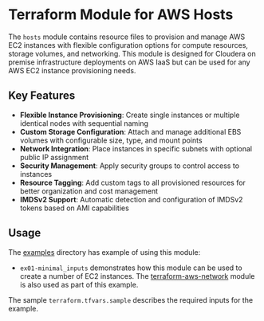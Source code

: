 # Terraform Module for AWS Hosts

The `hosts` module contains resource files to provision and manage AWS EC2 instances with flexible configuration options for compute resources, storage volumes, and networking. This module is designed for Cloudera on premise infrastructure deployments on AWS IaaS but can be used for any AWS EC2 instance provisioning needs.

## Key Features

- **Flexible Instance Provisioning**: Create single instances or multiple identical nodes with sequential naming
- **Custom Storage Configuration**: Attach and manage additional EBS volumes with configurable size, type, and mount points
- **Network Integration**: Place instances in specific subnets with optional public IP assignment
- **Security Management**: Apply security groups to control access to instances
- **Resource Tagging**: Add custom tags to all provisioned resources for better organization and cost management
- **IMDSv2 Support**: Automatic detection and configuration of IMDSv2 tokens based on AMI capabilities

## Usage

The [examples](./examples) directory has example of using this module:

* `ex01-minimal_inputs` demonstrates how this module can be used to create a number of EC2 instances. The [terraform-aws-network](../terraform-aws-network/README.md) module is also used as part of this example.

The sample `terraform.tfvars.sample` describes the required inputs for the example.
